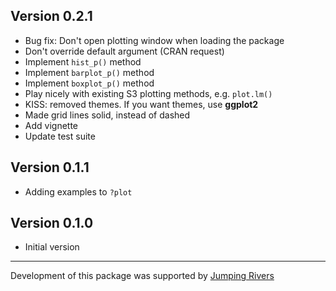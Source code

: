 ## Version 0.2.1
  * Bug fix: Don't open plotting window when loading the package
  * Don't override default argument (CRAN request)
  * Implement `hist_p()` method
  * Implement `barplot_p()` method
  * Implement `boxplot_p()` method
  * Play nicely with existing S3 plotting methods, e.g. `plot.lm()`
  * KISS: removed themes. If you want themes, use __ggplot2__
  * Made grid lines solid, instead of dashed
  * Add vignette
  * Update test suite

## Version 0.1.1
  * Adding examples to `?plot`

## Version 0.1.0
  * Initial version

-----

Development of this package was supported by [Jumping
Rivers](https://www.jumpingrivers.com)
